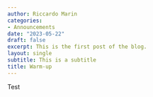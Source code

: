 ```yaml
---
author: Riccardo Marin
categories:
- Announcements
date: "2023-05-22"
draft: false
excerpt: This is the first post of the blog.
layout: single
subtitle: This is a subtitle
title: Warm-up
---
```


Test
